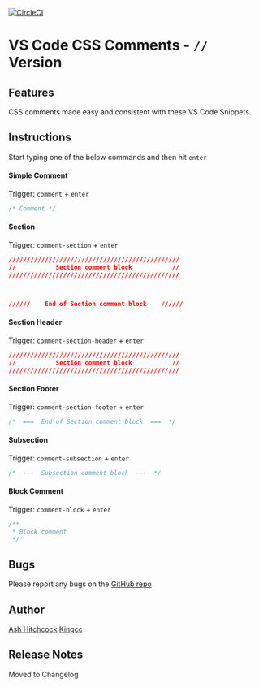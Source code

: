[![CircleCI](https://circleci.com/gh/kingcc/vs-code-css-comments.svg?style=svg)](https://circleci.com/gh/kingcc/vs-code-css-comments)

# VS Code CSS Comments - `//` Version

## Features

CSS comments made easy and consistent with these VS Code Snippets.


## Instructions

Start typing one of the below commands and then hit `enter`

#### Simple Comment

Trigger: `comment` + `enter`

```css
/* Comment */
```


#### Section

Trigger: `comment-section` + `enter`


```css
///////////////////////////////////////////////
//           Section comment block           //
///////////////////////////////////////////////



//////    End of Section comment block    //////
```

#### Section Header

Trigger: `comment-section-header` + `enter`

```css
///////////////////////////////////////////////
//           Section comment block           //
///////////////////////////////////////////////
```

#### Section Footer

Trigger: `comment-section-footer` + `enter`

```css
/*  ===  End of Section comment block  ===  */
```

#### Subsection

Trigger: `comment-subsection` + `enter`

```css
/*  ---  Subsection comment block  ---  */
```


#### Block Comment

Trigger: `comment-block` + `enter`

```css
/**
 * Block comment
 */
 ```

 ## Bugs 
 Please report any bugs on the [GitHub repo](https://github.com/kingcc/vs-code-css-comments/issues)


 ## Author
 [Ash Hitchcock](https://www.ashleyhitchcock.com)
 [Kingcc](https://github.com/kingcc)


## Release Notes

Moved to Changelog
